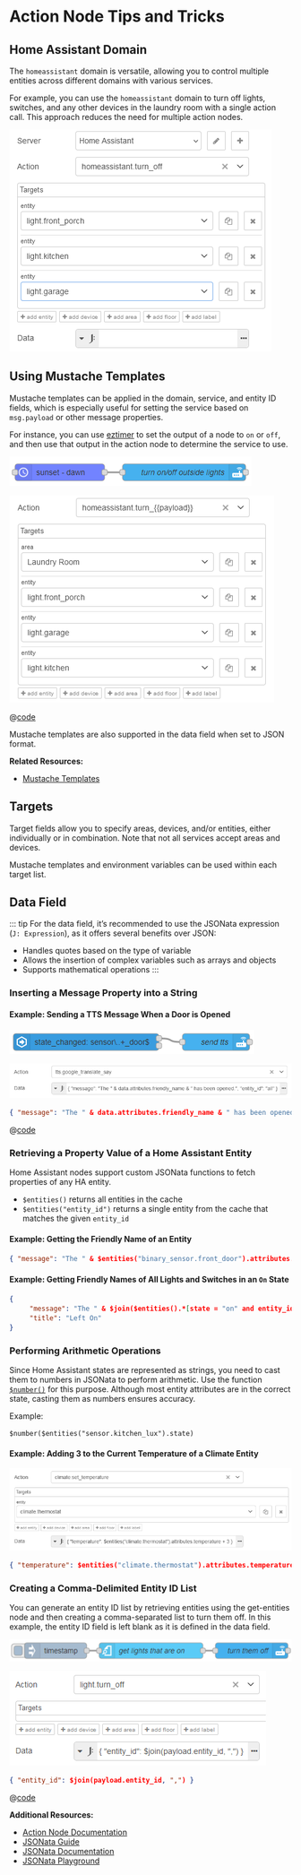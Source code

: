 # Action Node Tips and Tricks

## Home Assistant Domain

The `homeassistant` domain is versatile, allowing you to control multiple entities across different domains with various services.

For example, you can use the `homeassistant` domain to turn off lights, switches, and any other devices in the laundry room with a single action call. This approach reduces the need for multiple action nodes.

![Screenshot of an action node using the Home Assistant domain](./images/action_06.png)

## Using Mustache Templates

Mustache templates can be applied in the domain, service, and entity ID fields, which is especially useful for setting the service based on `msg.payload` or other message properties.

For instance, you can use [eztimer](https://flows.nodered.org/node/node-red-contrib-eztimer) to set the output of a node to `on` or `off`, and then use that output in the action node to determine the service to use.

![Screenshot of flow](./images/action_01.png)

![Screenshot of the action node](./images/action_03.png)

@[code](@examples/guides/action_node/mustache_templates_01.json)

Mustache templates are also supported in the data field when set to JSON format.

**Related Resources:**

- [Mustache Templates](./mustache-templates.md)

## Targets

Target fields allow you to specify areas, devices, and/or entities, either individually or in combination. Note that not all services accept areas and devices.

Mustache templates and environment variables can be used within each target list.

## Data Field

::: tip
For the data field, it’s recommended to use the JSONata expression (`J: Expression`), as it offers several benefits over JSON:

- Handles quotes based on the type of variable
- Allows the insertion of complex variables such as arrays and objects
- Supports mathematical operations
  :::

### Inserting a Message Property into a String

#### Example: Sending a TTS Message When a Door is Opened

![Screenshot of flow](./images/action_04.png)

![Screenshot of the action node](./images/action_05.png)

```json
{ "message": "The " & data.attributes.friendly_name & " has been opened.", "entity_id": "all" }
```

@[code](@examples/guides/action_node/door_sensor_tts.json)

### Retrieving a Property Value of a Home Assistant Entity

Home Assistant nodes support custom JSONata functions to fetch properties of any HA entity.

- `$entities()` returns all entities in the cache
- `$entities("entity_id")` returns a single entity from the cache that matches the given `entity_id`

#### Example: Getting the Friendly Name of an Entity

```json
{ "message": "The " & $entities("binary_sensor.front_door").attributes.friendly_name & " has been opened." }
```

#### Example: Getting Friendly Names of All Lights and Switches in an `On` State

```json
{
     "message": "The " & $join($entities().*[state = "on" and entity_id ~> /^light|^switch/].attributes.friendly_name, ", ") & " are on.",
     "title": "Left On"
}
```

### Performing Arithmetic Operations

Since Home Assistant states are represented as strings, you need to cast them to numbers in JSONata to perform arithmetic. Use the function [`$number()`](https://docs.jsonata.org/numeric-functions#number) for this purpose. Although most entity attributes are in the correct state, casting them as numbers ensures accuracy.

Example:

```
$number($entities("sensor.kitchen_lux").state)
```

#### Example: Adding 3 to the Current Temperature of a Climate Entity

![Screenshot of action node](./images/action_02.png)

```json
{ "temperature": $entities("climate.thermostat").attributes.temperature + 3 }
```

### Creating a Comma-Delimited Entity ID List

You can generate an entity ID list by retrieving entities using the get-entities node and then creating a comma-separated list to turn them off. In this example, the entity ID field is left blank as it is defined in the data field.

![Screenshot of flow](./images/action_07.png)

![Screenshot of action node](./images/action_08.png)

```json
{ "entity_id": $join(payload.entity_id, ",") }
```

@[code](@examples/guides/action_node/entity_id_list.json)

**Additional Resources:**

- [Action Node Documentation](../node/action.md)
- [JSONata Guide](./jsonata.md)
- [JSONata Documentation](https://docs.jsonata.org)
- [JSONata Playground](http://try.jsonata.org)
